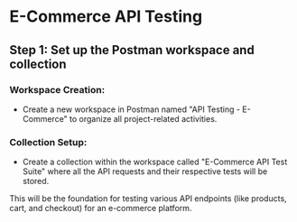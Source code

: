 # E-Commerce API Testing

## Step 1: Set up the Postman workspace and collection

### Workspace Creation:
- Create a new workspace in Postman named "API Testing - E-Commerce" to organize all project-related activities.

### Collection Setup:
- Create a collection within the workspace called "E-Commerce API Test Suite" where all the API requests and their respective tests will be stored.

This will be the foundation for testing various API endpoints (like products, cart, and checkout) for an e-commerce platform.
